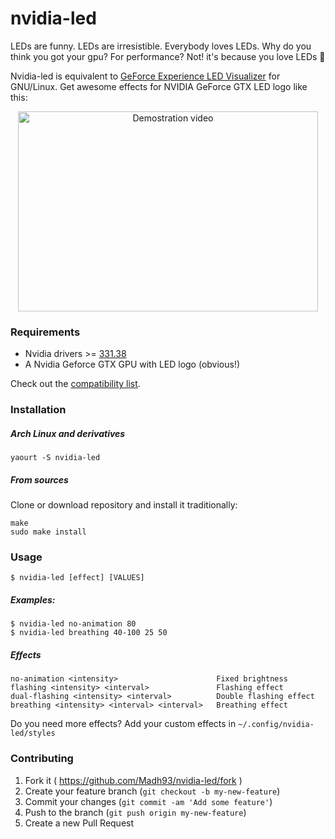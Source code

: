 # nvidia-led

LEDs are funny. LEDs are irresistible. Everybody loves LEDs. Why do you think you got your gpu? For performance? Not! it's because you love LEDs :rotating_light:

Nvidia-led is equivalent to [GeForce Experience LED Visualizer](http://www.geforce.com/whats-new/guides/geforce-experience-nvidia-geforce-gtx-led-visualizer-user-guide#1) for GNU/Linux. Get awesome effects for NVIDIA GeForce GTX LED logo like this:

<p align="center"><a href="https://www.youtube.com/watch?v=5W5Rm8K-hcY"><img src="http://img.youtube.com/vi/5W5Rm8K-hcY/0.jpg" alt="Demostration video" width="480" height="320" border="0"></a></p>

### Requirements

* Nvidia drivers >= [331.38](http://www.nvidia.com/download/driverResults.aspx/72250/en-us)
*  A Nvidia Geforce GTX GPU with LED logo (obvious!)

Check out the [compatibility list](https://github.com/Madh93/nvidia-led/blob/master/compatibility-list.md).

### Installation

##### Arch Linux and derivatives

    yaourt -S nvidia-led

##### From sources

Clone or download repository and install it traditionally:

    make
    sudo make install

### Usage

    $ nvidia-led [effect] [VALUES]

##### Examples:

    $ nvidia-led no-animation 80
    $ nvidia-led breathing 40-100 25 50

##### Effects

    no-animation <intensity>                      Fixed brightness
    flashing <intensity> <interval>               Flashing effect
    dual-flashing <intensity> <interval>          Double flashing effect
    breathing <intensity> <interval> <interval>   Breathing effect

Do you need more effects? Add your custom effects in `~/.config/nvidia-led/styles`

### Contributing

1. Fork it ( https://github.com/Madh93/nvidia-led/fork )
2. Create your feature branch (`git checkout -b my-new-feature`)
3. Commit your changes (`git commit -am 'Add some feature'`)
4. Push to the branch (`git push origin my-new-feature`)
5. Create a new Pull Request
